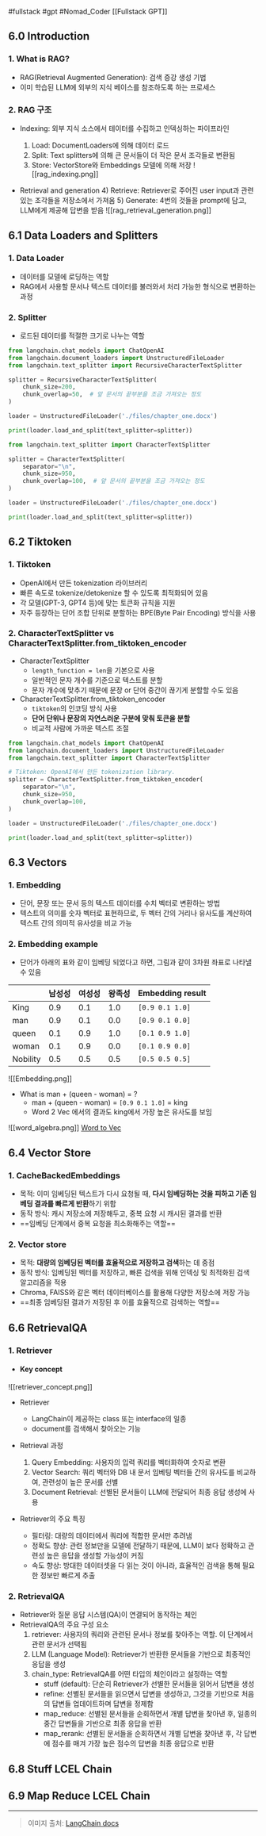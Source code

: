 #fullstack #gpt #Nomad_Coder [[Fullstack GPT]]

## 6.0 Introduction
### 1. What is RAG?
- RAG(Retrieval Augmented Generation): 검색 증강 생성 기법
- 이미 학습된 LLM에 외부의 지식 베이스를 참조하도록 하는 프로세스


### 2. RAG 구조
- Indexing: 외부 지식 소스에서 테이터를 수집하고 인덱싱하는 파이프라인
	1) Load: DocumentLoaders에 의해 데이터 로드
	2) Split: Text splitters에 의해 큰 문서들이 더 작은 문서 조각들로 변환됨
	3) Store: VectorStore와 Embeddings 모델에 의해 저장
![[rag_indexing.png]]

- Retrieval and generation
	4) Retrieve: Retriever로 주어진 user input과 관련있는 조각들을 저장소에서 가져옴
	5) Generate: 4번의 것들을 prompt에 담고, LLM에게 제공해 답변을 받음
![[rag_retrieval_generation.png]]



## 6.1 Data Loaders and Splitters
### 1. Data Loader
- 데이터를 모델에 로딩하는 역할
- RAG에서 사용할 문서나 텍스트 데이터를 불러와서 처리 가능한 형식으로 변환하는 과정 

### 2. Splitter
- 로드된 데이터를 적절한 크기로 나누는 역할

```python
from langchain.chat_models import ChatOpenAI
from langchain.document_loaders import UnstructuredFileLoader
from langchain.text_splitter import RecursiveCharacterTextSplitter

splitter = RecursiveCharacterTextSplitter(
    chunk_size=200,
    chunk_overlap=50,  # 앞 문서의 끝부분을 조금 가져오는 정도
)

loader = UnstructuredFileLoader('./files/chapter_one.docx')

print(loader.load_and_split(text_splitter=splitter))
```

```python
from langchain.text_splitter import CharacterTextSplitter

splitter = CharacterTextSplitter(
    separator="\n",
    chunk_size=950,
    chunk_overlap=100,  # 앞 문서의 끝부분을 조금 가져오는 정도
)

loader = UnstructuredFileLoader('./files/chapter_one.docx')

print(loader.load_and_split(text_splitter=splitter))
```



## 6.2 Tiktoken
### 1. Tiktoken
- OpenAI에서 만든 tokenization 라이브러리
- 빠른 속도로 tokenize/detokenize 할 수 있도록 최적화되어 있음
- 각 모델(GPT-3, GPT4 등)에 맞는 토큰화 규칙을 지원
- 자주 등장하는 단어 조합 단위로 분할하는 BPE(Byte Pair Encoding) 방식을 사용


### 2. CharacterTextSplitter vs CharacterTextSplitter.from_tiktoken_encoder
- CharacterTextSplitter
	- `length_function = len`을 기본으로 사용
	- 일반적인 문자 개수를 기준으로 텍스트를 분할
	- 문자 개수에 맞추기 때문에 문장 or 단어 중간이 끊기게 분할할 수도 있음
- CharacterTextSplitter.from_tiktoken_encoder
	- `tiktoken`의 인코딩 방식 사용
	- **단어 단위나 문장의 자연스러운 구분에 맞춰 토큰을 분할**
	- 비교적 사람에 가까운 텍스트 조절

```python
from langchain.chat_models import ChatOpenAI
from langchain.document_loaders import UnstructuredFileLoader
from langchain.text_splitter import CharacterTextSplitter

# Tiktoken: OpenAI에서 만든 tokenization library.
splitter = CharacterTextSplitter.from_tiktoken_encoder(
    separator="\n",
    chunk_size=950,
    chunk_overlap=100,
)

loader = UnstructuredFileLoader('./files/chapter_one.docx')

print(loader.load_and_split(text_splitter=splitter))
```



## 6.3 Vectors
### 1. Embedding
- 단어, 문장 또는 문서 등의 텍스트 데이터를 수치 벡터로 변환하는 방법
- 텍스트의 의미를 숫자 벡터로 표현하므로, 두 벡터 간의 거리나 유사도를 계산하여 텍스트 간의 의미적 유사성을 비교 가능


### 2. Embedding example
- 단어가 아래의 표와 같이 임베딩 되었다고 하면, 그림과 같이 3차원 좌표로 나타낼 수 있음

|          | 남성성 | 여성성 | 왕족성 | Embedding result |
| -------- | --- | --- | --- | ---------------- |
| King     | 0.9 | 0.1 | 1.0 | `[0.9 0.1 1.0]`  |
| man      | 0.9 | 0.1 | 0.0 | `[0.9 0.1 0.0]`  |
| queen    | 0.1 | 0.9 | 1.0 | `[0.1 0.9 1.0]`  |
| woman    | 0.1 | 0.9 | 0.0 | `[0.1 0.9 0.0]`  |
| Nobility | 0.5 | 0.5 | 0.5 | `[0.5 0.5 0.5]`  |
![[Embedding.png]]


- What is man + (queen - woman) = ?
	- man + (queen - woman) = `[0.9 0.1 1.0]` = king
	- Word 2 Vec 에서의 결과도 king에서 가장 높은 유사도를 보임

![[word_algebra.png]]
[Word to Vec](https://turbomaze.github.io/word2vecjson/)


## 6.4 Vector Store
### 1. CacheBackedEmbeddings
- 목적: 이미 임베딩된 텍스트가 다시 요청될 때, **다시 임베딩하는 것을 피하고 기존 임베딩 결과를 빠르게 반환**하기 위함
- 동작 방식: 캐시 저장소에 저장해두고, 중복 요청 시 캐시된 결과를 반환
- ==임베딩 단계에서 중복 요청을 최소화해주는 역할==


### 2. Vector store
- 목적: **대량의 임베딩된 벡터를 효율적으로 저장하고 검색**하는 데 중점
- 동작 방식: 임베딩된 벡터를 저장하고, 빠른 검색을 위해 인덱싱 및 최적화된 검색 알고리즘을 적용
- Chroma, FAISS와 같은 벡터 데이터베이스를 활용해 다양한 저장소에 저장 가능
- ==최종 임베딩된 결과가 저장된 후 이를 효율적으로 검색하는 역할==



## 6.6 RetrievalQA
### 1. Retriever
- #### Key concept
![[retriever_concept.png]]

- Retriever
	- LangChain이 제공하는 class 또는 interface의 일종
	- document를 검색해서 찾아오는 기능

- Retrieval 과정
	1. Query Embedding: 사용자의 입력 쿼리를 벡터화하여 숫자로 변환
	2. Vector Search: 쿼리 벡터와 DB 내 문서 임베팅 벡터들 간의 유사도를 비교하여, 관련성이 높은 문서를 선별
	3. Document Retrieval: 선별된 문서들이 LLM에 전달되어 최종 응답 생성에 사용

- Retriever의 주요 특징
	- 필터링: 대량의 데이터에서 쿼리에 적합한 문서만 추려냄
	- 정확도 향상: 관련 정보만을 모델에 전달하기 때문에, LLM이 보다 정확하고 관련성 높은 응답을 생성할 가능성이 커짐
	- 속도 향상: 방대한 데이터셋을 다 읽는 것이 아니라, 효율적인 검색을 통해 필요한 정보만 빠르게 추출


### 2. RetrievalQA
- Retriever와 질문 응답 시스템(QA)이 연결되어 동작하는 체인
- RetrievalQA의 주요 구성 요소
	1. retriever: 사용자의 쿼리와 관련된 문서나 정보를 찾아주는 역할. 이 단계에서 관련 문서가 선택됨
	2. LLM (Language Model): Retriever가 반환한 문서들을 기반으로 최종적인 응답을 생성
	3. chain_type: RetrievalQA를 어떤 타입의 체인이라고 설정하는 역할
		- stuff (default): 단순히 Retriever가 선별한 문서들을 읽어서 답변을 생성
		- refine: 선별된 문서들을 읽으면서 답변을 생성하고, 그것을 기반으로 처음의 답변들 업데이트하며 답변을 정제함
		- map_reduce: 선별된 문서들을 순회하면서 개별 답변을 찾아낸 후, 일종의 중간 답변들을 기반으로 최종 응답을 반환
		- map_rerank: 선별된 문서들을 순회하면서 개별 답변을 찾아낸 후, 각 답변에 점수를 매겨 가장 높은 점수의 답변을 최종 응답으로 반환



## 6.8 Stuff LCEL Chain

## 6.9 Map Reduce LCEL Chain



---
> 이미지 출처: [LangChain docs](https://python.langchain.com/docs/introduction/)